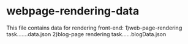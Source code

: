 # webpage-rendering-data

This file contains data for rendering front-end:
1)web-page-rendering task.......data.json
2)blog-page rendering task......blogData.json

